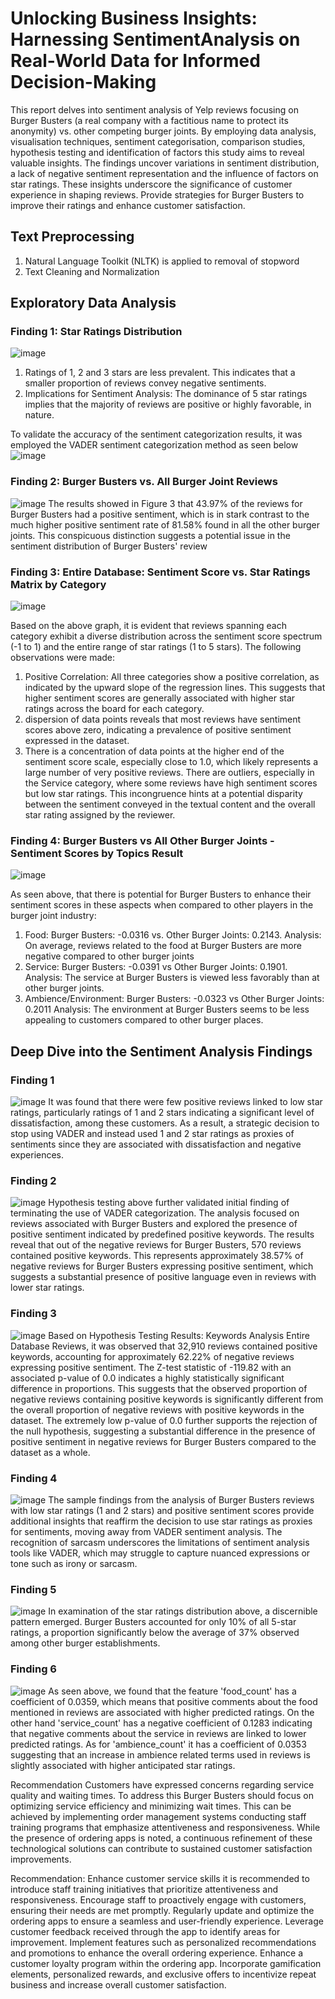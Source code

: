 # Unlocking Business Insights: Harnessing SentimentAnalysis on Real-World Data for Informed Decision-Making

This report delves into sentiment analysis of Yelp reviews focusing on Burger Busters (a real company with a factitious name to protect its anonymity) vs. other competing burger joints. By employing data analysis, visualisation techniques, sentiment categorisation, comparison studies, hypothesis testing and identification of factors this study aims to reveal valuable insights. The findings uncover variations in sentiment distribution, a lack of negative sentiment representation and the influence of factors on star ratings. These insights underscore the significance of customer experience in shaping reviews. Provide strategies for Burger Busters to improve their ratings and enhance customer satisfaction.

## Text Preprocessing
1.  Natural Language Toolkit (NLTK) is applied to removal of stopword
2.  Text Cleaning and Normalization

##  Exploratory Data Analysis
### Finding 1: Star Ratings Distribution
![image](https://github.com/vanessamiranda/SentimentAnalysis/assets/52948453/d71937b7-aaae-4151-b03d-19a6d349de8f)
1. Ratings of 1, 2 and 3 stars are less prevalent. This indicates that a smaller proportion of reviews convey negative sentiments.
2. Implications for Sentiment Analysis: The dominance of 5 star ratings implies that the majority of reviews are positive or highly favorable, in nature.

To validate the accuracy of the sentiment categorization results, it was employed the VADER sentiment categorization method as seen below 
![image](https://github.com/vanessamiranda/SentimentAnalysis/assets/52948453/ed955b4d-60c1-4ef3-9e98-264f79941832)

### Finding 2: Burger Busters vs. All Burger Joint Reviews 
![image](https://github.com/vanessamiranda/SentimentAnalysis/assets/52948453/4c916a29-59a8-4fe2-a831-c18c7b67fd2e)
The results showed in Figure 3 that 43.97% of the reviews for Burger Busters had a positive sentiment, which is in stark contrast to the much higher positive sentiment rate of 81.58% found in all the other burger joints. This conspicuous distinction suggests a potential issue in the sentiment distribution of Burger Busters' review

### Finding 3: Entire Database: Sentiment Score vs. Star Ratings Matrix by Category
![image](https://github.com/vanessamiranda/SentimentAnalysis/assets/52948453/789cf16e-5441-4b6d-9672-d4f0eaf28c24)

Based on the above graph, it is evident that reviews spanning each category exhibit a diverse distribution across the sentiment score spectrum (-1 to 1) and the entire range of star ratings (1 to 5 stars). The following observations were made:
1. Positive Correlation: All three categories show a positive correlation, as indicated by the upward slope of the regression lines. This suggests that higher sentiment scores are generally associated with higher star ratings across the board for each category.
2.  dispersion of data points reveals that most reviews have sentiment scores above zero, indicating a prevalence of positive sentiment expressed in the dataset.
3. There is a concentration of data points at the higher end of the sentiment score scale, especially close to 1.0, which likely represents a large number of very positive reviews.
There are outliers, especially in the Service category, where some reviews have high sentiment scores but low star ratings. This incongruence hints at a potential disparity between the sentiment conveyed in the textual content and the overall star rating assigned by the reviewer.

### Finding 4: Burger Busters vs All Other Burger Joints - Sentiment Scores by Topics Result
![image](https://github.com/vanessamiranda/SentimentAnalysis/assets/52948453/d6c0347f-c90c-4e6b-80e9-3a7e0335ec7a)

As seen above, that there is potential for Burger Busters to enhance their sentiment scores in these aspects when compared to other players in the burger joint industry:
1. Food: Burger Busters: -0.0316 vs. Other Burger Joints: 0.2143.  Analysis: On average, reviews related to the food at Burger Busters are more negative compared to other burger joints
2. Service: Burger Busters: -0.0391 vs Other Burger Joints: 0.1901. Analysis: The service at Burger Busters is viewed less favorably than at other burger joints.
3. Ambience/Environment: Burger Busters: -0.0323 vs  Other Burger Joints: 0.2011 Analysis: The environment at Burger Busters seems to be less appealing to customers compared to other burger places.

## Deep Dive into the Sentiment Analysis Findings
### Finding 1
![image](https://github.com/vanessamiranda/SentimentAnalysis/assets/52948453/67e14ebd-3f31-44ed-bec5-77d049e06c4d)
It was found that there were few positive reviews linked to low star ratings, particularly ratings of 1 and 2 stars indicating a significant level of dissatisfaction, among these customers. As a result, a strategic decision to stop using VADER and instead used 1 and 2 star ratings as proxies of sentiments since they are associated with dissatisfaction and negative experiences.

### Finding 2
![image](https://github.com/vanessamiranda/SentimentAnalysis/assets/52948453/49bca7a2-fbbc-4343-bd49-3f4f53ae7b95)
Hypothesis testing above further validated  initial finding of terminating the use of VADER categorization. The analysis focused on reviews associated with Burger Busters  and explored the presence of positive sentiment indicated by predefined positive keywords. The results reveal that out of the negative reviews for Burger Busters, 570 reviews contained positive keywords. This represents approximately 38.57% of negative reviews for Burger Busters  expressing positive sentiment, which suggests a substantial presence of positive language even in reviews with lower star ratings.

### Finding 3
![image](https://github.com/vanessamiranda/SentimentAnalysis/assets/52948453/fe6c2d30-a83d-44e0-99dd-65e332241ac3)
Based on Hypothesis Testing Results: Keywords Analysis Entire Database Reviews, it was observed that 32,910 reviews contained positive keywords, accounting for approximately 62.22% of negative reviews expressing positive sentiment. The Z-test statistic of -119.82 with an associated p-value of 0.0 indicates a highly statistically significant difference in proportions. This suggests that the observed proportion of negative reviews containing positive keywords is significantly different from the overall proportion of negative reviews with positive keywords in the dataset.  The extremely low p-value of 0.0 further supports the rejection of the null hypothesis, suggesting a substantial difference in the presence of positive sentiment in negative reviews for Burger Busters compared to the dataset as a whole.

### Finding 4
![image](https://github.com/vanessamiranda/SentimentAnalysis/assets/52948453/608dcc9b-2b0c-4023-b967-a01c512e989f)
The sample findings from the analysis of Burger Busters reviews with low star ratings (1 and 2 stars) and positive sentiment scores provide additional insights that reaffirm the decision to use star ratings as proxies for sentiments, moving away from VADER sentiment analysis. The recognition of sarcasm underscores the limitations of sentiment analysis tools like VADER, which may struggle to capture nuanced expressions or tone such as irony or sarcasm. 

### Finding 5 
![image](https://github.com/vanessamiranda/SentimentAnalysis/assets/52948453/aa32eaaa-e9bb-4655-a046-fac854964cb0)
In examination of the star ratings distribution above, a discernible pattern emerged. Burger Busters accounted for only 10% of all 5-star ratings, a proportion significantly below the average of 37% observed among other burger establishments.

### Finding 6
![image](https://github.com/vanessamiranda/SentimentAnalysis/assets/52948453/b7b02110-3363-4fb4-b84f-238e5f016672)
As seen above, we found that the feature 'food_count' has a coefficient of 0.0359, which means that positive comments about the food mentioned in reviews are associated with higher predicted ratings. On the other hand 'service_count' has a negative coefficient of 0.1283 indicating that negative comments about the service in reviews are linked to lower predicted ratings. As for 'ambience_count' it has a coefficient of 0.0353 suggesting that an increase in ambience related terms used in reviews is slightly associated with higher anticipated star ratings.

Recommendation 
Customers have expressed concerns regarding service quality and waiting times. To address this Burger Busters should focus on optimizing service efficiency and minimizing wait times. This can be achieved by implementing order management systems conducting staff training programs that emphasize attentiveness and responsiveness. While the presence of ordering apps is noted, a continuous refinement of these technological solutions can contribute to sustained customer satisfaction improvements.

Recommendation:
Enhance customer service skills it is recommended to introduce staff training initiatives that prioritize attentiveness and responsiveness. Encourage staff to proactively engage with customers, ensuring their needs are met promptly. Regularly update and optimize the ordering apps to ensure a seamless and user-friendly experience. Leverage customer feedback received through the app to identify areas for improvement. Implement features such as personalized recommendations and promotions to enhance the overall ordering experience. Enhance a customer loyalty program within the ordering app. Incorporate gamification elements, personalized rewards, and exclusive offers to incentivize repeat business and increase overall customer satisfaction.






 










